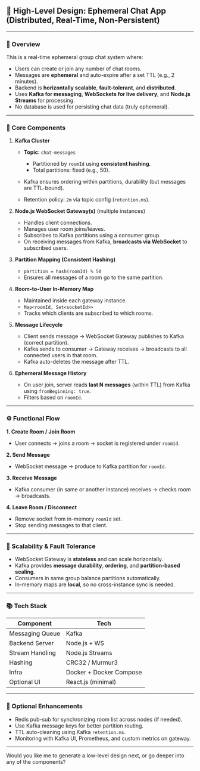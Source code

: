 ## 📘 High-Level Design: Ephemeral Chat App (Distributed, Real-Time, Non-Persistent)

---

### 🔰 Overview

This is a real-time ephemeral group chat system where:

- Users can create or join any number of chat rooms.
- Messages are **ephemeral** and auto-expire after a set TTL (e.g., 2 minutes).
- Backend is **horizontally scalable**, **fault-tolerant**, and **distributed**.
- Uses **Kafka for messaging**, **WebSockets for live delivery**, and **Node.js Streams** for processing.
- No database is used for persisting chat data (truly ephemeral).

---

### 🧱 Core Components

1. **Kafka Cluster**

   - **Topic**: `chat-messages`

     - Partitioned by `roomId` using **consistent hashing**.
     - Total partitions: fixed (e.g., 50).

   - Kafka ensures ordering within partitions, durability (but messages are TTL-bound).
   - Retention policy: `2m` via topic config (`retention.ms`).

2. **Node.js WebSocket Gateway(s)** (multiple instances)

   - Handles client connections.
   - Manages user room joins/leaves.
   - Subscribes to Kafka partitions using a consumer group.
   - On receiving messages from Kafka, **broadcasts via WebSocket** to subscribed users.

3. **Partition Mapping (Consistent Hashing)**

   - `partition = hash(roomId) % 50`
   - Ensures all messages of a room go to the same partition.

4. **Room-to-User In-Memory Map**

   - Maintained inside each gateway instance.
   - `Map<roomId, Set<socketId>>`
   - Tracks which clients are subscribed to which rooms.

5. **Message Lifecycle**

   - Client sends message → WebSocket Gateway publishes to Kafka (correct partition).
   - Kafka sends to consumer → Gateway receives → broadcasts to all connected users in that room.
   - Kafka auto-deletes the message after TTL.

6. **Ephemeral Message History**

   - On user join, server reads **last N messages** (within TTL) from Kafka using `fromBeginning: true`.
   - Filters based on `roomId`.

---

### ⚙️ Functional Flow

**1. Create Room / Join Room**

- User connects → joins a room → socket is registered under `roomId`.

**2. Send Message**

- WebSocket message → produce to Kafka partition for `roomId`.

**3. Receive Message**

- Kafka consumer (in same or another instance) receives → checks room → broadcasts.

**4. Leave Room / Disconnect**

- Remove socket from in-memory `roomId` set.
- Stop sending messages to that client.

---

### 🚦 Scalability & Fault Tolerance

- WebSocket Gateway is **stateless** and can scale horizontally.
- Kafka provides **message durability**, **ordering**, and **partition-based scaling**.
- Consumers in same group balance partitions automatically.
- In-memory maps are **local**, so no cross-instance sync is needed.

---

### 📚 Tech Stack

| Component       | Tech                    |
| --------------- | ----------------------- |
| Messaging Queue | Kafka                   |
| Backend Server  | Node.js + WS            |
| Stream Handling | Node.js Streams         |
| Hashing         | CRC32 / Murmur3         |
| Infra           | Docker + Docker Compose |
| Optional UI     | React.js (minimal)      |

---

### 🧩 Optional Enhancements

- Redis pub-sub for synchronizing room list across nodes (if needed).
- Use Kafka message keys for better partition routing.
- TTL auto-cleaning using Kafka `retention.ms`.
- Monitoring with Kafka UI, Prometheus, and custom metrics on gateway.

---

Would you like me to generate a low-level design next, or go deeper into any of the components?
